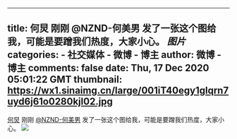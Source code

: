 
---
title: 何炅 刚刚 @NZND-何美男 发了一张这个图给我，可能是要蹭我们热度，大家小心。 _图片_
categories: 
    - 社交媒体
    - 微博 - 博主
author: 微博 - 博主
comments: false
date: Thu, 17 Dec 2020 05:01:22 GMT
thumbnail: https://wx1.sinaimg.cn/large/001iT40egy1glqrn7uyd6j61o0280kjl02.jpg
---

<div>   
<a href="https://m.weibo.cn/p/index?extparam=%E4%BD%95%E7%82%85&containerid=100808e4c98cbb13846097d508846a474464b9" data-hide>何炅</a> 刚刚 <a href="https://weibo.com/n/NZND-%E4%BD%95%E7%BE%8E%E7%94%B7">@NZND-何美男</a> 发了一张这个图给我，可能是要蹭我们热度，大家小心。 <img style src="https://wx1.sinaimg.cn/large/001iT40egy1glqrn7uyd6j61o0280kjl02.jpg" referrerpolicy="no-referrer"><br><br>  
</div>
            